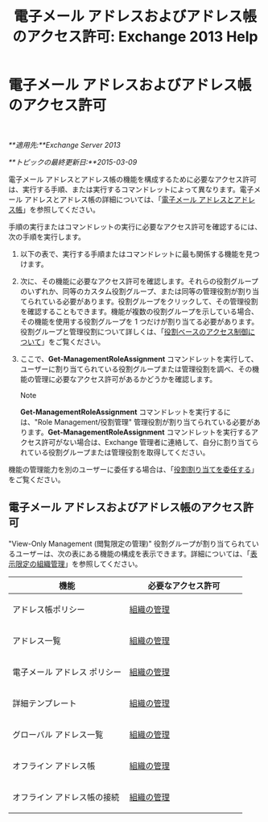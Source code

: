 ﻿---
title: '電子メール アドレスおよびアドレス帳のアクセス許可: Exchange 2013 Help'
TOCTitle: 電子メール アドレスおよびアドレス帳のアクセス許可
ms:assetid: 1c1de09d-16ef-4424-9bfb-eb7edffbc8c2
ms:mtpsurl: https://technet.microsoft.com/ja-jp/library/JJ150492(v=EXCHG.150)
ms:contentKeyID: 48269234
ms.date: 04/24/2018
mtps_version: v=EXCHG.150
ms.translationtype: HT
---

# 電子メール アドレスおよびアドレス帳のアクセス許可

 

_**適用先:**Exchange Server 2013_

_**トピックの最終更新日:**2015-03-09_

電子メール アドレスとアドレス帳の機能を構成するために必要なアクセス許可は、実行する手順、または実行するコマンドレットによって異なります。電子メール アドレスとアドレス帳の詳細については、「[電子メール アドレスとアドレス帳](email-addresses-and-address-books-exchange-2013-help.md)」を参照してください。

手順の実行またはコマンドレットの実行に必要なアクセス許可を確認するには、次の手順を実行します。

1.  以下の表で、実行する手順またはコマンドレットに最も関係する機能を見つけます。

2.  次に、その機能に必要なアクセス許可を確認します。それらの役割グループのいずれか、同等のカスタム役割グループ、または同等の管理役割が割り当てられている必要があります。役割グループをクリックして、その管理役割を確認することもできます。機能が複数の役割グループを示している場合、その機能を使用する役割グループを 1 つだけが割り当てる必要があります。役割グループと管理役割について詳しくは、「[役割ベースのアクセス制御について](understanding-role-based-access-control-exchange-2013-help.md)」をご覧ください。

3.  ここで、**Get-ManagementRoleAssignment** コマンドレットを実行して、ユーザーに割り当てられている役割グループまたは管理役割を調べ、その機能の管理に必要なアクセス許可があるかどうかを確認します。
    

    > [!NOTE]
    > <STRONG>Get-ManagementRoleAssignment</STRONG> コマンドレットを実行するには、"Role Management/役割管理" 管理役割が割り当てられている必要があります。<STRONG>Get-ManagementRoleAssignment</STRONG> コマンドレットを実行するアクセス許可がない場合は、Exchange 管理者に連絡して、自分に割り当てられている役割グループまたは管理役割を取得してください。



機能の管理能力を別のユーザーに委任する場合は、「[役割割り当てを委任する](delegate-role-assignments-exchange-2013-help.md)」をご覧ください。

## 電子メール アドレスおよびアドレス帳のアクセス許可

"View-Only Management (閲覧限定の管理)" 役割グループが割り当てられているユーザーは、次の表にある機能の構成を表示できます。詳細については、「[表示限定の組織管理](view-only-organization-management-exchange-2013-help.md)」を参照してください。


<table>
<colgroup>
<col style="width: 50%" />
<col style="width: 50%" />
</colgroup>
<thead>
<tr class="header">
<th>機能</th>
<th>必要なアクセス許可</th>
</tr>
</thead>
<tbody>
<tr class="odd">
<td><p>アドレス帳ポリシー</p></td>
<td><p><a href="organization-management-exchange-2013-help.md">組織の管理</a></p></td>
</tr>
<tr class="even">
<td><p>アドレス一覧</p></td>
<td><p><a href="organization-management-exchange-2013-help.md">組織の管理</a></p></td>
</tr>
<tr class="odd">
<td><p>電子メール アドレス ポリシー</p></td>
<td><p><a href="organization-management-exchange-2013-help.md">組織の管理</a></p></td>
</tr>
<tr class="even">
<td><p>詳細テンプレート</p></td>
<td><p><a href="organization-management-exchange-2013-help.md">組織の管理</a></p></td>
</tr>
<tr class="odd">
<td><p>グローバル アドレス一覧</p></td>
<td><p><a href="organization-management-exchange-2013-help.md">組織の管理</a></p></td>
</tr>
<tr class="even">
<td><p>オフライン アドレス帳</p></td>
<td><p><a href="organization-management-exchange-2013-help.md">組織の管理</a></p></td>
</tr>
<tr class="odd">
<td><p>オフライン アドレス帳の接続</p></td>
<td><p><a href="organization-management-exchange-2013-help.md">組織の管理</a></p></td>
</tr>
</tbody>
</table>

